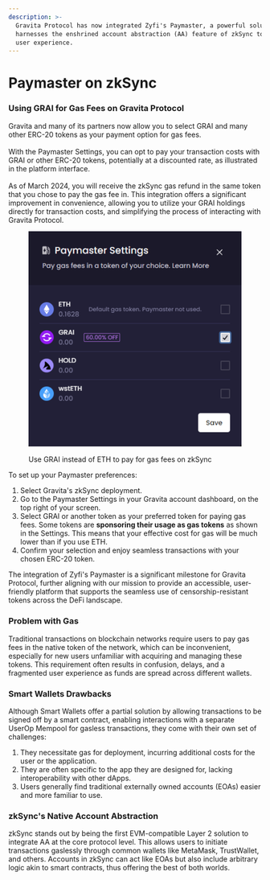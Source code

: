 ```yaml
---
description: >-
  Gravita Protocol has now integrated Zyfi's Paymaster, a powerful solution that
  harnesses the enshrined account abstraction (AA) feature of zkSync to enhance
  user experience.
---
```


# Paymaster on zkSync

### Using GRAI for Gas Fees on Gravita Protocol

Gravita and many of its partners now allow you to select GRAI and many other ERC-20 tokens as your payment option for gas fees. \
\
With the Paymaster Settings, you can opt to pay your transaction costs with GRAI or other ERC-20 tokens, potentially at a discounted rate, as illustrated in the platform interface. \
\
As of March 2024, you will receive the zkSync gas refund in the same token that you chose to pay the gas fee in. This integration offers a significant improvement in convenience, allowing you to utilize your GRAI holdings directly for transaction costs, and simplifying the process of interacting with Gravita Protocol.

<figure><img src="../.gitbook/assets/image.png" alt=""><figcaption><p>Use GRAI instead of ETH to pay for gas fees on zkSync</p></figcaption></figure>

To set up your Paymaster preferences:

1. Select Gravita's zkSync deployment.
2. Go to the Paymaster Settings in your Gravita account dashboard, on the top right of your screen.
3. Select GRAI or another token as your preferred token for paying gas fees. Some tokens are **sponsoring their usage as gas tokens** as shown in the Settings. This means that your effective cost for gas will be much lower than if you use ETH.
4. Confirm your selection and enjoy seamless transactions with your chosen ERC-20 token.

The integration of Zyfi's Paymaster is a significant milestone for Gravita Protocol, further aligning with our mission to provide an accessible, user-friendly platform that supports the seamless use of censorship-resistant tokens across the DeFi landscape.

### Problem with Gas

Traditional transactions on blockchain networks require users to pay gas fees in the native token of the network, which can be inconvenient, especially for new users unfamiliar with acquiring and managing these tokens. This requirement often results in confusion, delays, and a fragmented user experience as funds are spread across different wallets.

### Smart Wallets Drawbacks

Although Smart Wallets offer a partial solution by allowing transactions to be signed off by a smart contract, enabling interactions with a separate UserOp Mempool for gasless transactions, they come with their own set of challenges:

1. They necessitate gas for deployment, incurring additional costs for the user or the application.
2. They are often specific to the app they are designed for, lacking interoperability with other dApps.
3. Users generally find traditional externally owned accounts (EOAs) easier and more familiar to use.

### zkSync's Native Account Abstraction

zkSync stands out by being the first EVM-compatible Layer 2 solution to integrate AA at the core protocol level. This allows users to initiate transactions gaslessly through common wallets like MetaMask, TrustWallet, and others. Accounts in zkSync can act like EOAs but also include arbitrary logic akin to smart contracts, thus offering the best of both worlds.
